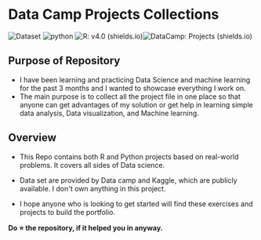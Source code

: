# Data Camp Projects Collections

![Dataset](https://img.shields.io/badge/Dataset-Kaggle-blue.svg) ![python](https://img.shields.io/badge/python-3.8-red) ![R: v4.0 (shields.io)](https://img.shields.io/badge/R-v4.0-green)![DataCamp: Projects (shields.io)](https://img.shields.io/badge/DataCamp-Projects-brightgreen)

## Purpose of Repository 

- I have been learning and practicing Data Science and machine learning for the past 3 months and I wanted to showcase everything I work on. 
- The main purpose is to collect all the project file in one place so that anyone can get advantages of my solution or get help in learning simple data analysis, Data visualization, and Machine learning.

## Overview

- This Repo contains both R and Python projects based on real-world problems. It covers all sides of Data science.

- Data set are provided by Data camp and Kaggle, which are publicly available. I don't own anything in this project.

- I hope anyone who is looking to get started will find these exercises and projects to build the portfolio.

**Do ⭐ the repository, if it helped you in anyway.**